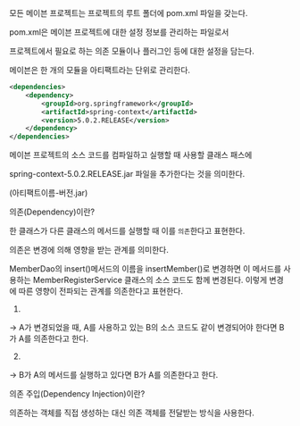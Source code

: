 모든 메이븐 프로젝트는 프로젝트의 루트 폴더에 pom.xml 파일을 갖는다.

pom.xml은 메이븐 프로젝트에 대한 설정 정보를 관리하는 파일로서

프로젝트에서 필요로 하는 의존 모듈이나 플러그인 등에 대한 설정을 담는다.

메이븐은 한 개의 모듈을 아티팩트라는 단위로 관리한다.

```xml
<dependencies>
    <dependency>
        <groupId>org.springframework</groupId>
        <artifactId>spring-context</artifactId>
        <version>5.0.2.RELEASE</version>
    </dependency>
</dependencies>
```

메이븐 프로젝트의 소스 코드를 컴파일하고 실행할 때 사용할 클래스 패스에

spring-context-5.0.2.RELEASE.jar 파일을 추가한다는 것을 의미한다.

(아티팩트이름-버전.jar)



의존(Dependency)이란?

한 클래스가 다른 클래스의 메서드를 실행할 때 이를 `의존`한다고 표현한다.

의존은 변경에 의해 영향을 받는 관계를 의미한다.

MemberDao의 insert()메서드의 이름을 insertMember()로 변경하면 이 메서드를 사용하는 MemberRegisterService 클래스의 소스 코드도 함께 변경된다. 이렇게 변경에 따른 영향이 전파되는 관계를 의존한다고 표현한다.



1.

→ A가 변경되었을 때, A를 사용하고 있는 B의 소스 코드도 같이 변경되어야 한다면 B가 A를 의존한다고 한다.

2.

→ B가 A의 메서드를 실행하고 있다면 B가 A를 의존한다고 한다.



의존 주입(Dependency Injection)이란?

의존하는 객체를 직접 생성하는 대신 의존 객체를 전달받는 방식을 사용한다.

 